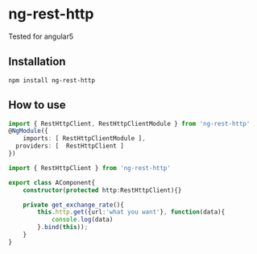 # ng-rest-http

Tested for angular5

## Installation
```
npm install ng-rest-http
```

## How to use
``` app.module.ts
import { RestHttpClient, RestHttpClientModule } from 'ng-rest-http'
@NgModule({
    imports: [ RestHttpClientModule ],
  providers: [  RestHttpClient ]
})

```

``` app.componet.ts
import { RestHttpClient } from 'ng-rest-http'

export class AComponent{
    constructor(protected http:RestHttpClient){}

    private get_exchange_rate(){
        this.http.get({url:'what you want'}, function(data){
            console.log(data)
        }.bind(this));
    }
}
```
